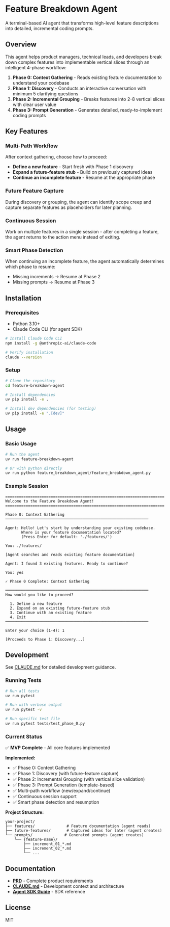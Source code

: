 # Feature Breakdown Agent

A terminal-based AI agent that transforms high-level feature descriptions into detailed, incremental coding prompts.

## Overview

This agent helps product managers, technical leads, and developers break down complex features into implementable vertical slices through an intelligent 4-phase workflow:

1. **Phase 0: Context Gathering** - Reads existing feature documentation to understand your codebase
2. **Phase 1: Discovery** - Conducts an interactive conversation with minimum 5 clarifying questions
3. **Phase 2: Incremental Grouping** - Breaks features into 2-8 vertical slices with clear user value
4. **Phase 3: Prompt Generation** - Generates detailed, ready-to-implement coding prompts

## Key Features

### Multi-Path Workflow
After context gathering, choose how to proceed:
- **Define a new feature** - Start fresh with Phase 1 discovery
- **Expand a future-feature stub** - Build on previously captured ideas
- **Continue an incomplete feature** - Resume at the appropriate phase

### Future Feature Capture
During discovery or grouping, the agent can identify scope creep and capture separate features as placeholders for later planning.

### Continuous Session
Work on multiple features in a single session - after completing a feature, the agent returns to the action menu instead of exiting.

### Smart Phase Detection
When continuing an incomplete feature, the agent automatically determines which phase to resume:
- Missing increments → Resume at Phase 2
- Missing prompts → Resume at Phase 3

## Installation

### Prerequisites

- Python 3.10+
- Claude Code CLI (for agent SDK)

```bash
# Install Claude Code CLI
npm install -g @anthropic-ai/claude-code

# Verify installation
claude --version
```

### Setup

```bash
# Clone the repository
cd feature-breakdown-agent

# Install dependencies
uv pip install -e .

# Install dev dependencies (for testing)
uv pip install -e ".[dev]"
```

## Usage

### Basic Usage

```bash
# Run the agent
uv run feature-breakdown-agent

# Or with python directly
uv run python feature_breakdown_agent/feature_breakdown_agent.py
```

### Example Session

```
======================================================================
Welcome to the Feature Breakdown Agent!
======================================================================

Phase 0: Context Gathering
───────────────────────────────────────────────────────────────

Agent: Hello! Let's start by understanding your existing codebase.
       Where is your feature documentation located?
       (Press Enter for default: './features/')

You: ./features/

[Agent searches and reads existing feature documentation]

Agent: I found 3 existing features. Ready to continue?

You: yes

✓ Phase 0 Complete: Context Gathering

═══════════════════════════════════════════════════════════════
How would you like to proceed?

  1. Define a new feature
  2. Expand on an existing future-feature stub
  3. Continue with an existing feature
  4. Exit
═══════════════════════════════════════════════════════════════

Enter your choice (1-4): 1

[Proceeds to Phase 1: Discovery...]
```

## Development

See [CLAUDE.md](CLAUDE.md) for detailed development guidance.

### Running Tests

```bash
# Run all tests
uv run pytest

# Run with verbose output
uv run pytest -v

# Run specific test file
uv run pytest tests/test_phase_0.py
```

### Current Status

✅ **MVP Complete** - All core features implemented

**Implemented:**
- ✅ Phase 0: Context Gathering
- ✅ Phase 1: Discovery (with future-feature capture)
- ✅ Phase 2: Incremental Grouping (with vertical slice validation)
- ✅ Phase 3: Prompt Generation (template-based)
- ✅ Multi-path workflow (new/expand/continue)
- ✅ Continuous session support
- ✅ Smart phase detection and resumption

**Project Structure:**
```
your-project/
├── features/              # Feature documentation (agent reads)
├── future-features/       # Captured ideas for later (agent creates)
└── prompts/              # Generated prompts (agent creates)
    └── {feature-name}/
        ├── increment_01_*.md
        ├── increment_02_*.md
        └── ...
```

## Documentation

- **[PRD](prompt_generator_prd.md)** - Complete product requirements
- **[CLAUDE.md](CLAUDE.md)** - Development context and architecture
- **[Agent SDK Guide](.claude/claude_agent_sdk_guide.md)** - SDK reference

## License

MIT
